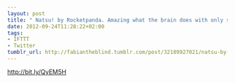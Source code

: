 ```yaml
---
layout: post
title: " Natsu! by Rocketpanda. Amazing what the brain does with only some simple forms"
date: 2012-09-24T11:28:22+02:00
tags:
- IFTTT
- Twitter
tumblr_url: http://fabiantheblind.tumblr.com/post/32189927021/natsu-by-rocketpanda-amazing-what-the-brain-does-with
---
```

http://bit.ly/QyEM5H
